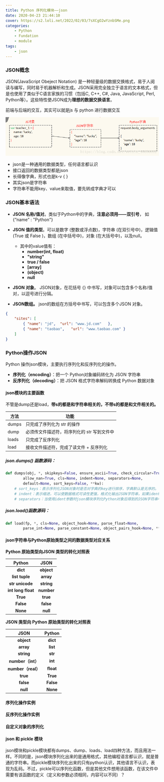 ```yaml
---
title: Python 序列化模块——json
date: 2020-04-23 21:44:10
cover: https://s2.loli.net/2022/02/03/7sXCgO2wYznbSMe.png
categories:
	- Python
	- Fundation
	- module
tags:
	- json
---
```




### JSON概念

JSON(JavaScript Obeject Notation) 是一种轻量级的数据交换格式，易于人阅读与编写，同时易于机器解析和生成。JSON采用完全独立于语言的文本格式，但是也使用了类似于C语言家族的习惯（包括C, C++, C#, Java, JavaScript, Perl, Python等）。这些特性使JSON成为**理想的数据交换语言**。

前端与后端的交互，其实可以就是js 与 python 进行数据交互

![js-json-py](/images/js-json-py.png)

- json是一种通用的数据类型，任何语言都认识
- 接口返回的数据类型都是json
- 长得像字典，形式也是k-v { }
- 其实json是字符串
- 字符串不能用key、value来取值，要先转成字典才可以

<!--more-->

### JSON基本语法

- **JSON 名称/值对**。类似于Python中的字典，**注意必须用——双引号**， 如 {“name” : "Python"}
- **JSON 值的类型**。可以是数字 (整数或浮点数)，字符串 (在双引号中)，逻辑值 (True 或 False )，数组 (在中括号中)，对象 (在大括号中)，以及null。
  - 其中的value值有：
    - **number(int, float)**    
    - **"string"**
    - **true   /  false**
    - **[array]**
    - **(object)**
    - **null**

- **JSON 对象**。 JSON对象，在花括号 {} 中书写，对象可以包含多个名称/值对，以逗号进行分隔。
- **JSON数组。** json的数组在方括号中书写，可以包含多个JSON 对象。

```json
{
    "sites": [
        { "name": "jd",  "url": "www.jd.com"   },
        { "name": "taobao",   "url": "www.taobao.com" }
    ]
}
```



### Python操作JSON

Python 操作json模块，主要执行序列化和反序列化的操作。

- **序列化（encoding）**：把一个 Python对象编码转化为 JSON 字符串
- **反序列化（decoding）**：把 JSON 格式字符串解码转换成 Python 数据对象

#### json模块的主要函数

不管是dump还是load，**带s的都是和字符串相关的，不带s的都是和文件相关的。**

| 方法  | 功能                                        |
| ----- | ------------------------------------------- |
| dumps | 只完成了序列化为 str 的操作                 |
| dump  | 必须传文件描述符，将序列化的 str 写到文件中 |
| loads | 只完成了反序列化                            |
| load  | 接收文件描述符，完成了读文件  +  反序列化   |

##### json.dumps() 函数源码：

```python
def dumps(obj, *, skipkeys=False, ensure_ascii=True, check_circular=True,
        allow_nan=True, cls=None, indent=None, separators=None,
        default=None, sort_keys=False, **kw):
    # sort_keys：表示序列化JSON对象时是否对字典的key进行排序，字典默认是无序的。
    # indent：表示缩进，可以使数据格式可读性更强，格式化输出JSON字符串，如果ident是一个非负的整数，那么JSONarray元素和object成员将会被以相应的缩进级别进行打印输出。
    # separators：当使用ident参数时json模块序列化Python对象后得到的JSON字符串中的”,”号和”:”号分隔符后默认会附加一个空白字符，可以通过separators参数重新指定分隔符，去除无用的空白字符。指定的分隔符一般是一个元祖类型的数据，比如(',',':')。
```

##### json.load()函数源码：

```python
def load(fp, *, cls=None, object_hook=None, parse_float=None,
        parse_int=None, parse_constant=None, object_pairs_hook=None, **kw):
```



#### json字符串与Python原始类型之间的数据类型对应关系

**Python 原始类型向JSON 类型的转化对照表**

|        Python        |    JSON    |
| :------------------: | :--------: |
|       **dict**       | **object** |
|    **list tuple**    | **array**  |
|   **str unicode**    | **string** |
| **int  long  float** | **number** |
|       **True**       |  **true**  |
|      **False**       | **false**  |
|       **None**       |  **null**  |

**JSON 类型向 Python 原始类型的转化对照表**

|        JSON        |  Python   |
| :----------------: | :-------: |
|     **object**     | **dict**  |
|     **array**      | **list**  |
|     **string**     |  **str**  |
| **number（int）**  |  **int**  |
| **number（real）** | **float** |
|      **true**      | **True**  |
|     **false**      | **False** |
|      **null**      | **None**  |



#### 序列化操作实例

#### 反序列化操作实例

#### 自定义对象的序列化

#### json 和 pickle 模块

json模块和pickle模块都有dumps、dump、loads、load四种方法，而且用法一样。不同的是，json模块序列化出来的是通用格式，其他编程语言都认识，就是普通的字符串。而pickle模块序列化出来的只有python认识，其他语言不认识，表现为乱码。不过，pickle可以序列化函数，但是其他文件想用该函数，在该文件中需要有该函数的定义（定义和参数必须相同，内容可以不同）？















